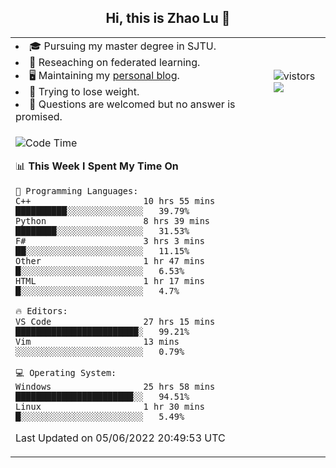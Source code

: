 <h2 align="center"> Hi, this is Zhao Lu 👋</h2>

<table style="overflow:hidden;">
    <tr> 
        <td>
            <li>🎓 Pursuing my master degree in SJTU.</li>
            <li>🌱 Reseaching on federated learning.</li>
            <li>🖥️ Maintaining my <a href="https://ifarewell.xyz">personal blog</a>.</li>
            <li>💪 Trying to lose weight.</li>
            <li>💬 Questions are welcomed but no answer is promised.</li> 
        </td>
        <td>
            <img src="https://visitor-badge.glitch.me/badge?page_id=ifarewell" alt="vistors" />
        <br>
          <img src="https://github-readme-stats.vercel.app/api?username=ifarewell&theme=graywhite&hide=prs,contribs&show_icons=true&hide_border=true&icon_color=CE1D2D&text_color=718096&bg_color=ffffff&hide_title=true" />
        </td>
    </tr>
    <tr>
        <td colspan="2">
            
<!--START_SECTION:waka-->
![Code Time](http://img.shields.io/badge/Code%20Time-192%20hrs%2019%20mins-blue)

📊 **This Week I Spent My Time On** 

```text
💬 Programming Languages: 
C++                      10 hrs 55 mins      ██████████░░░░░░░░░░░░░░░   39.79% 
Python                   8 hrs 39 mins       ████████░░░░░░░░░░░░░░░░░   31.53% 
F#                       3 hrs 3 mins        ██░░░░░░░░░░░░░░░░░░░░░░░   11.15% 
Other                    1 hr 47 mins        █░░░░░░░░░░░░░░░░░░░░░░░░   6.53% 
HTML                     1 hr 17 mins        █░░░░░░░░░░░░░░░░░░░░░░░░   4.7%

🔥 Editors: 
VS Code                  27 hrs 15 mins      ████████████████████████░   99.21% 
Vim                      13 mins             ░░░░░░░░░░░░░░░░░░░░░░░░░   0.79%

💻 Operating System: 
Windows                  25 hrs 58 mins      ███████████████████████░░   94.51% 
Linux                    1 hr 30 mins        █░░░░░░░░░░░░░░░░░░░░░░░░   5.49%

```


 Last Updated on 05/06/2022 20:49:53 UTC
<!--END_SECTION:waka-->
            
</td></tr>
</table>


